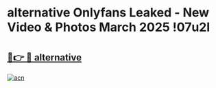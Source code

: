 # alternative Onlyfans Leaked - New Video & Photos March 2025 !07u2l

# <h2><a href="https://4sl3jg.iuczelnia.edu.pl?title=alternative&ref=07u2l">🔗👉 🔴 alternative</a></h2>

[![acn](https://github.com/user-attachments/assets/0f9c940e-d8b0-45ae-aac7-cd30a18b3e1c)](https://4sl3jg.iuczelnia.edu.pl?title=alternative&ref=07u2l)

